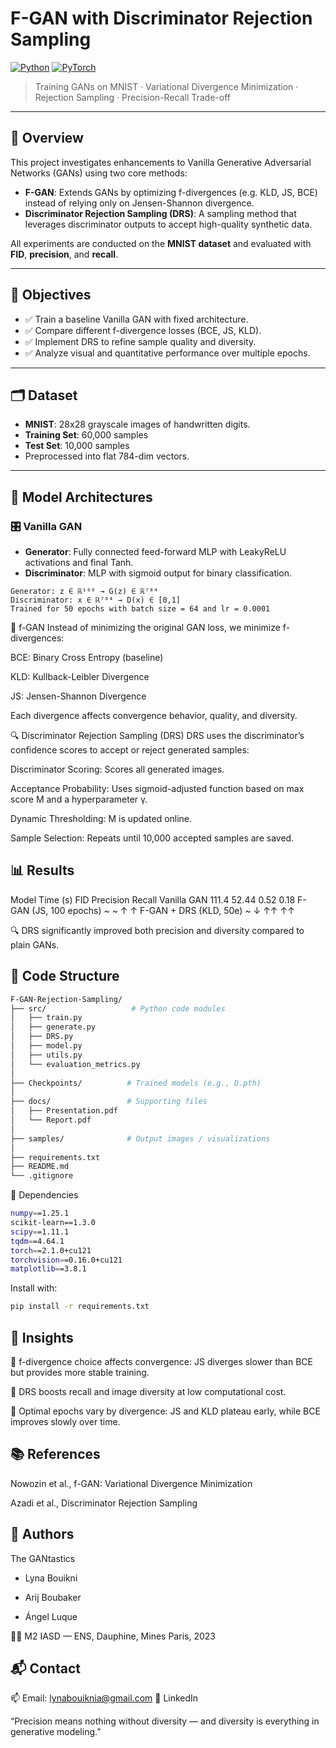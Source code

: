 # F-GAN with Discriminator Rejection Sampling

[![Python](https://img.shields.io/badge/Python-3.10+-blue?logo=python)](https://www.python.org/)
[![PyTorch](https://img.shields.io/badge/PyTorch-2.1.0-EE4C2C?logo=pytorch)](https://pytorch.org/)


> Training GANs on MNIST · Variational Divergence Minimization · Rejection Sampling · Precision-Recall Trade-off

---

## 📌 Overview

This project investigates enhancements to Vanilla Generative Adversarial Networks (GANs) using two core methods:

- **F-GAN**: Extends GANs by optimizing f-divergences (e.g. KLD, JS, BCE) instead of relying only on Jensen-Shannon divergence.
- **Discriminator Rejection Sampling (DRS)**: A sampling method that leverages discriminator outputs to accept high-quality synthetic data.

All experiments are conducted on the **MNIST dataset** and evaluated with **FID**, **precision**, and **recall**.

---

## 🎯 Objectives

- ✅ Train a baseline Vanilla GAN with fixed architecture.
- ✅ Compare different f-divergence losses (BCE, JS, KLD).
- ✅ Implement DRS to refine sample quality and diversity.
- ✅ Analyze visual and quantitative performance over multiple epochs.

---

## 🗂 Dataset

- **MNIST**: 28x28 grayscale images of handwritten digits.
- **Training Set**: 60,000 samples  
- **Test Set**: 10,000 samples  
- Preprocessed into flat 784-dim vectors.

---

## 🧠 Model Architectures

### 🎛️ Vanilla GAN

- **Generator**: Fully connected feed-forward MLP with LeakyReLU activations and final Tanh.
- **Discriminator**: MLP with sigmoid output for binary classification.

```text
Generator: z ∈ ℝ¹⁰⁰ → G(z) ∈ ℝ⁷⁸⁴
Discriminator: x ∈ ℝ⁷⁸⁴ → D(x) ∈ [0,1]
Trained for 50 epochs with batch size = 64 and lr = 0.0001
```
🔀 f-GAN
Instead of minimizing the original GAN loss, we minimize f-divergences:

BCE: Binary Cross Entropy (baseline)

KLD: Kullback-Leibler Divergence

JS: Jensen-Shannon Divergence

Each divergence affects convergence behavior, quality, and diversity.

🔍 Discriminator Rejection Sampling (DRS)
DRS uses the discriminator’s confidence scores to accept or reject generated samples:

Discriminator Scoring: Scores all generated images.

Acceptance Probability: Uses sigmoid-adjusted function based on max score M and a hyperparameter γ.

Dynamic Thresholding: M is updated online.

Sample Selection: Repeats until 10,000 accepted samples are saved.

## 📊 Results
Model	Time (s)	FID	Precision	Recall
Vanilla GAN	111.4	52.44	0.52	0.18
F-GAN (JS, 100 epochs)	~	~	↑	↑
F-GAN + DRS (KLD, 50e)	~	↓	↑↑	↑↑

🔍 DRS significantly improved both precision and diversity compared to plain GANs.

## 📁 Code Structure
```bash
F-GAN-Rejection-Sampling/
├── src/                   # Python code modules
│   ├── train.py
│   ├── generate.py
│   ├── DRS.py
│   ├── model.py
│   ├── utils.py
│   └── evaluation_metrics.py
│
├── Checkpoints/          # Trained models (e.g., D.pth)
│
├── docs/                 # Supporting files
│   ├── Presentation.pdf
│   └── Report.pdf
│
├── samples/              # Output images / visualizations
│
├── requirements.txt
├── README.md
└── .gitignore

```
🧾 Dependencies
```bash
numpy==1.25.1
scikit-learn==1.3.0
scipy==1.11.1
tqdm==4.64.1
torch==2.1.0+cu121
torchvision==0.16.0+cu121
matplotlib==3.8.1
```

Install with:
```bash
pip install -r requirements.txt
```

## 🧪 Insights

🔁 f-divergence choice affects convergence: JS diverges slower than BCE but provides more stable training.

🎯 DRS boosts recall and image diversity at low computational cost.

🧭 Optimal epochs vary by divergence: JS and KLD plateau early, while BCE improves slowly over time.

## 📚 References
Nowozin et al., f-GAN: Variational Divergence Minimization

Azadi et al., Discriminator Rejection Sampling

## 👥 Authors
The GANtastics

* Lyna Bouikni

* Arij Boubaker

* Ángel Luque

🧑‍🎓 M2 IASD — ENS, Dauphine, Mines Paris, 2023

## 📬 Contact
📫 Email: lynabouiknia@gmail.com
🔗 LinkedIn

“Precision means nothing without diversity — and diversity is everything in generative modeling.”
